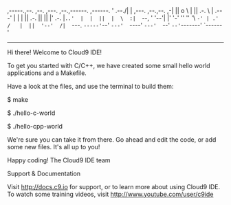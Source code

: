  ,-----.,--.                  ,--. ,---.   ,--.,------.  ,------.
'  .--./|  | ,---. ,--.,--. ,-|  || o   \  |  ||  .-.  \ |  .---'
|  |    |  || .-. ||  ||  |' .-. |`..'  |  |  ||  |  \  :|  `--,
'  '--'\|  |' '-' ''  ''  '\ `-' | .'  /   |  ||  '--'  /|  `---.
 `-----'`--' `---'  `----'  `---'  `--'    `--'`-------' `------'

---

Hi there! Welcome to Cloud9 IDE!

To get you started with C/C++, we have created some small hello world applications and a Makefile.

Have a look at the files, and use the terminal to build them:

$ make

$ ./hello-c-world

$ ./hello-cpp-world

We're sure you can take it from there. Go ahead and edit the code, or add some new files. It's all up to you!

Happy coding! The Cloud9 IDE team

Support & Documentation

Visit http://docs.c9.io for support, or to learn more about using Cloud9 IDE. To watch some training videos, visit http://www.youtube.com/user/c9ide